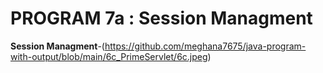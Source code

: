 # PROGRAM 7a : Session Managment

**Session Managment**-(https://github.com/meghana7675/java-program-with-output/blob/main/6c_PrimeServlet/6c.jpeg)


